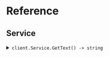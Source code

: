 # Reference
## Service
<details><summary><code>client.Service.GetText() -> string</code></summary>
<dl>
<dd>

#### 🔌 Usage

<dl>
<dd>

<dl>
<dd>

```go
client.Service.GetText(
        context.TODO(),
    )
}
```
</dd>
</dl>
</dd>
</dl>


</dd>
</dl>
</details>

